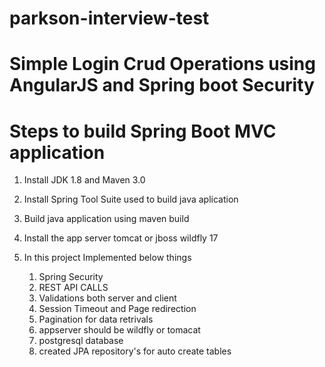# parkson-interview-test

# Simple Login Crud Operations using AngularJS and Spring boot Security 

# Steps to build Spring Boot MVC application

1. Install JDK 1.8 and Maven 3.0

2. Install Spring Tool Suite used to build java aplication

3. Build java application using maven build 

4. Install the app server tomcat or jboss wildfly 17

5. In this project Implemented below things

   1. Spring Security
   2. REST API CALLS
   3. Validations both server and client
   4. Session Timeout and Page redirection
   5. Pagination for data retrivals
   6. appserver should be wildfly or tomacat
   7. postgresql database
   8. created JPA repository's for auto create tables
